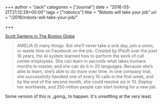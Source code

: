 +++
author = "Jack"
categories = ["Journal"]
date = "2016-03-21T21:12:29+00:00"
tags = ["robotics"]
title = "Robots will take your job"
url = "/2016/robots-will-take-your-job/"

+++

[Scott Santens in The Boston Globe][1]

> AMELIA IS many things. But she’ll never take a sick day, join a union, or waste time on Facebook on the job. Created by IPsoft over the past 16 years, the AI system learned how to perform the work of call center employees. She can learn in seconds what takes humans months to master, and she can do it in 20 languages. Because she’s able to learn, she’s able to do more over time. In one company trial, she successfully handled one of every 10 calls in the first week, and by the end of the second month, she could resolve six in 10. Deploy her worldwide, and 250 million people can start looking for a new job.

Some version of this is \_going\_ to happen. It's unsettling at the very least.

 [1]: http://www.bostonglobe.com/ideas/2016/02/24/robots-will-take-your-job/5lXtKomQ7uQBEzTJOXT7YO/story.html